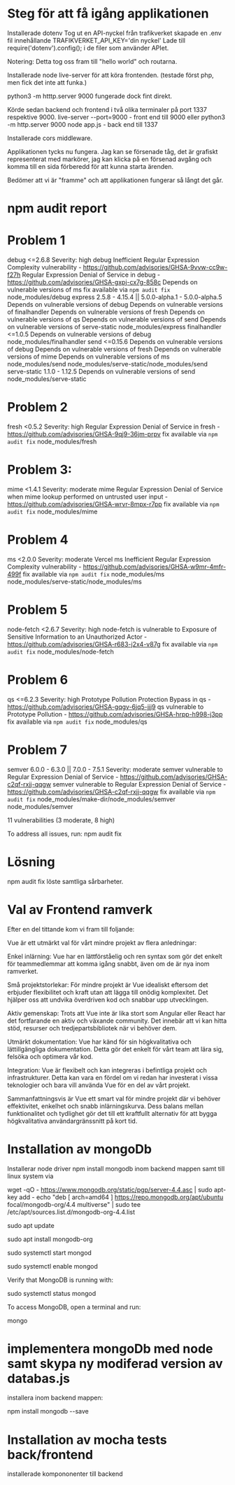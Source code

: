 # Steg för att få igång applikationen

Installerade dotenv
Tog ut en API-nyckel från trafikverket
skapade en .env fil innehållande TRAFIKVERKET_API_KEY='din nyckel'
Lade till require('dotenv').config(); i de filer som använder APIet.

Notering: Detta tog oss fram till "hello world" och routarna.

Installerade node live-server för att köra frontenden. (testade först php, men fick det inte att funka.)

python3 -m htttp.server 9000 fungerade dock fint direkt.

Körde sedan backend och frontend i två olika terminaler på port 1337 respektive 9000.
live-server --port=9000 - front end till 9000 eller python3 -m http.server 9000
node app.js - back end till 1337

Installerade cors middleware.

Applikationen tycks nu fungera. Jag kan se försenade tåg, det är grafiskt representerat med markörer, jag kan klicka på en försenad avgång och komma till en sida förberedd för att kunna starta ärenden.

Bedömer att vi är "framme" och att applikationen fungerar så långt det går.

# npm audit report

# Problem 1

debug <=2.6.8
Severity: high
debug Inefficient Regular Expression Complexity vulnerability - https://github.com/advisories/GHSA-9vvw-cc9w-f27h
Regular Expression Denial of Service in debug - https://github.com/advisories/GHSA-gxpj-cx7g-858c
Depends on vulnerable versions of ms
fix available via `npm audit fix`
node_modules/debug
express 2.5.8 - 4.15.4 || 5.0.0-alpha.1 - 5.0.0-alpha.5
Depends on vulnerable versions of debug
Depends on vulnerable versions of finalhandler
Depends on vulnerable versions of fresh
Depends on vulnerable versions of qs
Depends on vulnerable versions of send
Depends on vulnerable versions of serve-static
node_modules/express
finalhandler <=1.0.5
Depends on vulnerable versions of debug
node_modules/finalhandler
send <=0.15.6
Depends on vulnerable versions of debug
Depends on vulnerable versions of fresh
Depends on vulnerable versions of mime
Depends on vulnerable versions of ms
node_modules/send
node_modules/serve-static/node_modules/send
serve-static 1.1.0 - 1.12.5
Depends on vulnerable versions of send
node_modules/serve-static

# Problem 2

fresh <0.5.2
Severity: high
Regular Expression Denial of Service in fresh - https://github.com/advisories/GHSA-9qj9-36jm-prpv
fix available via `npm audit fix`
node_modules/fresh

# Problem 3:

mime <1.4.1
Severity: moderate
mime Regular Expression Denial of Service when mime lookup performed on untrusted user input - https://github.com/advisories/GHSA-wrvr-8mpx-r7pp
fix available via `npm audit fix`
node_modules/mime

# Problem 4

ms <2.0.0
Severity: moderate
Vercel ms Inefficient Regular Expression Complexity vulnerability - https://github.com/advisories/GHSA-w9mr-4mfr-499f
fix available via `npm audit fix`
node_modules/ms
node_modules/serve-static/node_modules/ms

# Problem 5

node-fetch <2.6.7
Severity: high
node-fetch is vulnerable to Exposure of Sensitive Information to an Unauthorized Actor - https://github.com/advisories/GHSA-r683-j2x4-v87g
fix available via `npm audit fix`
node_modules/node-fetch

# Problem 6

qs <=6.2.3
Severity: high
Prototype Pollution Protection Bypass in qs - https://github.com/advisories/GHSA-gqgv-6jq5-jjj9
qs vulnerable to Prototype Pollution - https://github.com/advisories/GHSA-hrpp-h998-j3pp
fix available via `npm audit fix`
node_modules/qs

# Problem 7

semver 6.0.0 - 6.3.0 || 7.0.0 - 7.5.1
Severity: moderate
semver vulnerable to Regular Expression Denial of Service - https://github.com/advisories/GHSA-c2qf-rxjj-qqgw
semver vulnerable to Regular Expression Denial of Service - https://github.com/advisories/GHSA-c2qf-rxjj-qqgw
fix available via `npm audit fix`
node_modules/make-dir/node_modules/semver
node_modules/semver

11 vulnerabilities (3 moderate, 8 high)

To address all issues, run:
npm audit fix

# Lösning

npm audit fix löste samtliga sårbarheter.

# Val av Frontend ramverk

Efter en del tittande kom vi fram till foljande:

Vue är ett utmärkt val för vårt mindre projekt av flera anledningar:

Enkel inlärning: Vue har en lättförståelig och ren syntax som gör det enkelt för teammedlemmar att komma igång snabbt, även om de är nya inom ramverket.

Små projektstorlekar: För mindre projekt är Vue idealiskt eftersom det erbjuder flexibilitet och kraft utan att lägga till onödig komplexitet. Det hjälper oss att undvika överdriven kod och snabbar upp utvecklingen.

Aktiv gemenskap: Trots att Vue inte är lika stort som Angular eller React har det fortfarande en aktiv och växande community. Det innebär att vi kan hitta stöd, resurser och tredjepartsbibliotek när vi behöver dem.

Utmärkt dokumentation: Vue har känd för sin högkvalitativa och lättillgängliga dokumentation. Detta gör det enkelt för vårt team att lära sig, felsöka och optimera vår kod.

Integration: Vue är flexibelt och kan integreras i befintliga projekt och infrastrukturer. Detta kan vara en fördel om vi redan har investerat i vissa teknologier och bara vill använda Vue för en del av vårt projekt.

Sammanfattningsvis är Vue ett smart val för mindre projekt där vi behöver effektivitet, enkelhet och snabb inlärningskurva. Dess balans mellan funktionalitet och tydlighet gör det till ett kraftfullt alternativ för att bygga högkvalitativa användargränssnitt på kort tid.

# Installation av mongoDb

Installerar node driver npm install mongodb inom backend mappen samt till linux system via

wget -qO - https://www.mongodb.org/static/pgp/server-4.4.asc | sudo apt-key add -
echo "deb [ arch=amd64 ] https://repo.mongodb.org/apt/ubuntu focal/mongodb-org/4.4 multiverse" | sudo tee /etc/apt/sources.list.d/mongodb-org-4.4.list

sudo apt update

sudo apt install mongodb-org

sudo systemctl start mongod

sudo systemctl enable mongod

Verify that MongoDB is running with:

sudo systemctl status mongod

To access MongoDB, open a terminal and run:

mongo

# implementera mongoDb med node samt skypa ny modiferad version av databas.js

installera inom backend mappen:

npm install mongodb --save

# Installation av mocha tests back/frontend

installerade kompononenter till backend

